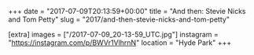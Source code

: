 +++
date = "2017-07-09T20:13:59+00:00"
title = "And then: Stevie Nicks and Tom Petty"
slug = "2017/and-then-stevie-nicks-and-tom-petty"

[extra]
images = ["/2017-07-09_20-13-59_UTC.jpg"]
instagram = "https://instagram.com/p/BWVr1VlhrnN"
location = "Hyde Park"
+++
